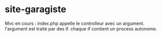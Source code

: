 # site-garagiste
Mvc en cours :
index.php appelle le controlleur avec un argument.
l'argument est traité par des if.
chaque if contient un process autonome.
